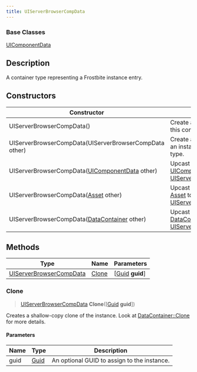 ```yaml
---
title: UIServerBrowserCompData
---
```

### Base Classes

[UIComponentData](UIComponentData)

## Description

A container type representing a Frostbite instance entry.

## Constructors

| Constructor                                                                        | Description                                                                                                                           |
| ---------------------------------------------------------------------------------- | ------------------------------------------------------------------------------------------------------------------------------------- |
| UIServerBrowserCompData()                                                          | Create a new instance of this container type.                                                                                         |
| UIServerBrowserCompData(UIServerBrowserCompData other)                             | Create a reference copy of an instance of the same type.                                                                              |
| UIServerBrowserCompData([UIComponentData](UIComponentData) other)                  | Upcast an instance of type [UIComponentData](UIComponentData) to [UIServerBrowserCompData](UIServerBrowserCompData).                  |
| UIServerBrowserCompData([Asset](Asset) other)                                      | Upcast an instance of type [Asset](Asset) to [UIServerBrowserCompData](UIServerBrowserCompData).                                      |
| UIServerBrowserCompData([DataContainer](/vext/ref/shared/class/datacontainer) other) | Upcast an instance of type [DataContainer](/vext/ref/shared/class/datacontainer) to [UIServerBrowserCompData](UIServerBrowserCompData). |

## Methods

| Type                                               | Name            | Parameters                                     |
| -------------------------------------------------- | --------------- | ---------------------------------------------- |
| [UIServerBrowserCompData](UIServerBrowserCompData) | [Clone](#clone) | \[[Guid](/vext/ref/shared/class/guid) **guid**\] |

### Clone

> [UIServerBrowserCompData](UIServerBrowserCompData) **Clone**(\[[Guid](/vext/ref/shared/class/guid) **guid**\])

Creates a shallow-copy clone of the instance. Look at [DataContainer::Clone](/vext/ref/shared/class/datacontainer#clone) for more details.

#### Parameters

| Name | Type         | Description                                 |
| ---- | ------------ | ------------------------------------------- |
| guid | [Guid](Guid) | An optional GUID to assign to the instance. |
